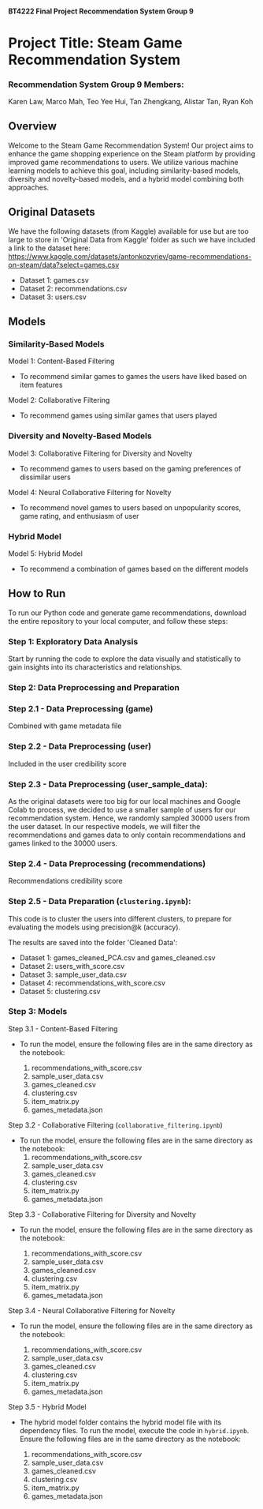 #### BT4222 Final Project Recommendation System Group 9

# Project Title: Steam Game Recommendation System

### Recommendation System Group 9 Members:

Karen Law,
Marco Mah,
Teo Yee Hui,
Tan Zhengkang,
Alistar Tan,
Ryan Koh

## Overview

Welcome to the Steam Game Recommendation System! Our project aims to enhance the game shopping experience on the Steam platform by providing improved game recommendations to users. We utilize various machine learning models to achieve this goal, including similarity-based models, diversity and novelty-based models, and a hybrid model combining both approaches.

## Original Datasets 

We have the following datasets (from Kaggle) available for use but are too large to store in 'Original Data from Kaggle' folder as such we have included a link to the dataset here: https://www.kaggle.com/datasets/antonkozyriev/game-recommendations-on-steam/data?select=games.csv <br />

- Dataset 1: games.csv <br />
- Dataset 2: recommendations.csv <br />
- Dataset 3: users.csv <br />

## Models

### Similarity-Based Models

Model 1: Content-Based Filtering <br />

- To recommend similar games to games the users have liked based on item features <br />

Model 2: Collaborative Filtering <br />

- To recommend games using similar games that users played <br />

### Diversity and Novelty-Based Models

Model 3: Collaborative Filtering for Diversity and Novelty <br />

- To recommend games to users based on the gaming preferences of dissimilar users <br />

Model 4: Neural Collaborative Filtering for Novelty <br />

- To recommend novel games to users based on unpopularity scores, game rating, and enthusiasm of user  <br />

### Hybrid Model

Model 5: Hybrid Model <br />

- To recommend a combination of games based on the different models

## How to Run

To run our Python code and generate game recommendations, download the entire repository to your local computer, and follow these steps: <br />

### Step 1: Exploratory Data Analysis

Start by running the code to explore the data visually and statistically to gain insights into its characteristics and relationships. <br />

### Step 2: Data Preprocessing and Preparation

### Step 2.1 - Data Preprocessing (game) 
Combined with game metadata file 

### Step 2.2 - Data Preprocessing (user)

Included in the user credibility score 

### Step 2.3 - Data Preprocessing (user_sample_data): 

As the original datasets were too big for our local machines and Google Colab to process, we decided to use a smaller sample of users
for our recommendation system. Hence, we randomly sampled 30000 users from the user dataset. In our respective models, we will filter the recommendations and games data to only contain recommendations and games linked to the 30000 users. 

### Step 2.4 - Data Preprocessing (recommendations) 

Recommendations credibility score

### Step 2.5 - Data Preparation (`clustering.ipynb`): 

This code is to cluster the users into different clusters, to prepare for evaluating the models using precision@k (accuracy).

The results are saved into the folder 'Cleaned Data': 

- Dataset 1: games_cleaned_PCA.csv and games_cleaned.csv 
- Dataset 2: users_with_score.csv 
- Dataset 3: sample_user_data.csv
- Dataset 4: recommendations_with_score.csv
- Dataset 5: clustering.csv 

### Step 3: Models

Step 3.1 - Content-Based Filtering

- To run the model, ensure the following files are in the same directory as the notebook:

   1. recommendations_with_score.csv
   2. sample_user_data.csv
   3. games_cleaned.csv
   4. clustering.csv
   5. item_matrix.py
   6. games_metadata.json

Step 3.2 - Collaborative Filtering (`collaborative_filtering.ipynb`) 

- To run the model, ensure the following files are in the same directory as the notebook:
  1. recommendations_with_score.csv
  2. sample_user_data.csv
  3. games_cleaned.csv
  4. clustering.csv
  5. item_matrix.py
  6. games_metadata.json
    

Step 3.3 - Collaborative Filtering for Diversity and Novelty 

- To run the model, ensure the following files are in the same directory as the notebook:

  1. recommendations_with_score.csv
  2. sample_user_data.csv
  3. games_cleaned.csv
  4. clustering.csv
  5. item_matrix.py
  6. games_metadata.json


Step 3.4 - Neural Collaborative Filtering for Novelty <br />

- To run the model, ensure the following files are in the same directory as the notebook:

  1. recommendations_with_score.csv
  2. sample_user_data.csv
  3. games_cleaned.csv
  4. clustering.csv
  5. item_matrix.py
  6. games_metadata.json

Step 3.5 - Hybrid Model 

- The hybrid model folder contains the hybrid model file with its dependency files. To run the model, execute the code in `hybrid.ipynb`. Ensure the following files are in the same directory as the notebook:

  1. recommendations_with_score.csv
  2. sample_user_data.csv
  3. games_cleaned.csv
  4. clustering.csv
  5. item_matrix.py
  6. games_metadata.json



